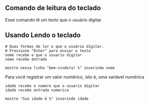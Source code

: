 ## Comando de leitura do teclado  
Esse comando lê um texto que o usuário digitar.

## Usando Lendo o teclado
```
# Duas formas de ler o que o usuário digitar.
# Pressione "Enter" para enviar o texto
nome recebe o que o usuario digitar
nome recebe entrada

mostre nessa linha "bem-vindo(a) %" inserindo nome
```


Para você registrar um valor numérico, isto é, uma variável numérica
```
idade recebe o numero que o usuario digitar
idade recebe entrada numerica

mostre "Sua idade é %" inserindo idade
```
